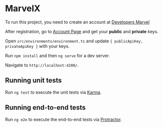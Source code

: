 # MarvelX

To run this project, you need to create an account at [Developers Marvel](https://developer.marvel.com/)

After registration, go to [Account Page](https://developer.marvel.com/account) and get your **public** and **private** keys.

Open `src/environments/environment.ts` and update `{ publicApiKey, privateApiKey }` with your keys.

Run  `npm install` and then `ng serve` for a dev server. 

Navigate to `http://localhost:4200/`.

## Running unit tests

Run `ng test` to execute the unit tests via [Karma](https://karma-runner.github.io).

## Running end-to-end tests

Run `ng e2e` to execute the end-to-end tests via [Protractor](http://www.protractortest.org/).
